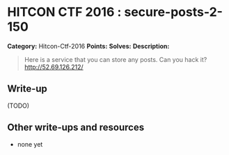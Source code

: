 # HITCON CTF 2016 : secure-posts-2-150

**Category:** Hitcon-Ctf-2016
**Points:** 
**Solves:** 
**Description:**

> Here is a service that you can store any posts. Can you hack it? <http://52.69.126.212/>


## Write-up

(TODO)

## Other write-ups and resources

* none yet
